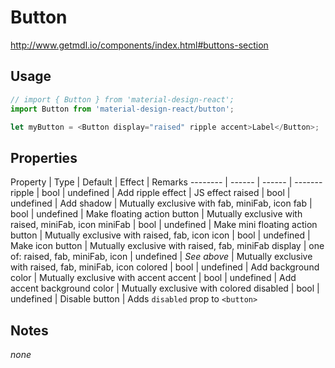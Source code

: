 # Button

http://www.getmdl.io/components/index.html#buttons-section


## Usage

```javascript
// import { Button } from 'material-design-react';
import Button from 'material-design-react/button';

let myButton = <Button display="raised" ripple accent>Label</Button>;
```

## Properties
Property | Type | Default | Effect | Remarks
-------- | ------ | ------ | -------
ripple | bool | undefined | Add ripple effect | JS effect
raised | bool | undefined | Add shadow | Mutually exclusive with fab, miniFab, icon
fab | bool | undefined | Make floating action button | Mutually exclusive with raised, miniFab, icon
miniFab | bool | undefined | Make mini floating action button | Mutually exclusive with raised, fab, icon
icon | bool | undefined | Make icon button | Mutually exclusive with raised, fab, miniFab
display | one of: raised, fab, miniFab, icon | undefined | *See above* | Mutually exclusive with raised, fab, miniFab, icon
colored | bool | undefined | Add background color | Mutually exclusive with accent
accent | bool | undefined | Add accent background color  | Mutually exclusive with colored
disabled | bool | undefined | Disable button | Adds `disabled` prop to `<button>`


## Notes
*none*
